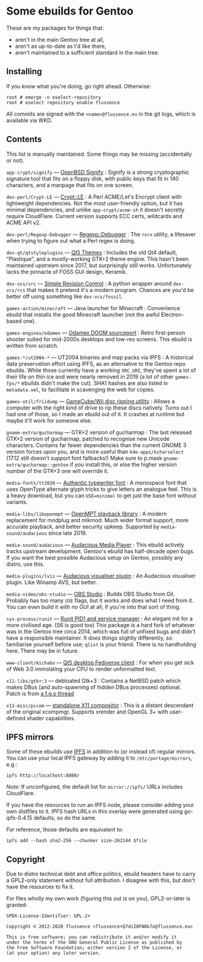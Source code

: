 Some ebuilds for Gentoo
=======================

These are my packages for things that:

* aren't in the main Gentoo tree at all,
* aren't as up-to-date as I'd like there,
* aren't maintained to a sufficient standard in the main tree.

Installing
----------
If you know what you're doing, go right ahead. Otherwise:

    root # emerge -n eselect-repository
    root # eselect repository enable flussence

All commits are signed with the `<name>@flussence.eu` in the git logs, which is available via WKD.

Contents
--------
This list is manually maintained. Some things may be missing (accidentally or not).

`app-crypt/signify` — [OpenBSD Signify](https://github.com/aperezdc/signify)
: Signify is a strong cryptographic signature tool that fits on a floppy disk,
  with public keys that fit in 140 characters, and a manpage that fits on one screen.

`dev-perl/Crypt-LE` — [Crypt::LE](https://metacpan.org/pod/Crypt::LE)
: A Perl ACME/Let's Encrypt client with lightweight dependencies.
  Not the most user-friendly option, but it has minimal dependencies,
  and unlike `app-crypt/acme-sh` it doesn't secretly require CloudFlare.
  Current version supports ECC certs, wildcards and ACME API v2.

`dev-perl/Regexp-Debugger` — [Regexp::Debugger](https://metacpan.org/pod/Regexp::Debugger)
: The `rxrx` utility, a lifesaver when trying to figure out what a Perl regex is doing.

`dev-qt/qtstyleplugins` — [Qt5 Themes](https://code.qt.io/cgit/qt/qtstyleplugins.git/)
: Includes the old Qt4 default, “Plastique”, and a mostly-working GTK+2 theme engine.
  This hasn't been maintained upstream since 2017, but surprisingly still works.
  Unfortunately lacks the pinnacle of FOSS GUI design, Keramik.

`dev-vcs/src` — [Simple Revision Control](https://gitlab.com/esr/src)
: A python wrapper around `dev-vcs/rcs` that makes it pretend it's a modern program.
  Chances are you'd be better off using something like `dev-vcs/fossil`.

`games-action/minecraft` — Java launcher for Minecraft
: Convenience ebuild that installs the good Minecraft launcher (not the awful Electron-based one).

`games-engines/odamex` — [Odamex DOOM sourceport](https://odamex.net)
: Retro first-person shooter suited for mid-2000s desktops and low-res screens.
  This ebuild is written from scratch.

`games-*/ut2004-*` — UT2004 binaries and map packs via IPFS
: A historical data preservation effort using IPFS, as an alternative to the Gentoo repo ebuilds.
  While those currently have a working `SRC_URI`, they've spent a lot of their life on thin ice
  and were nearly removed in 2019 (a lot of other `games-fps/*` ebuilds didn't make the cut).
  SHA1 hashes are also listed in `metadata.xml`, to facilitate in scavenging the web for copies.

`games-util/friidump` — [GameCube/Wii disc ripping utility](https://github.com/bradenmcd/friidump)
: Allows a computer with the right kind of drive to rip these discs natively.
  Turns out I had one of those, so I made an ebuild out of it.
  It crashes at runtime but maybe it'll work for someone else.

`gnome-extra/gucharmap` — GTK+2 version of gucharmap
: The last released GTK+2 version of gucharmap, patched to recognise new Unicode characters.
  Contains far fewer dependencies than the current GNOME 3 version forces upon you,
  and is more useful than `kde-apps/kcharselect` (17.12 still doesn't support font fallbacks!)
  Make sure to p.mask `gnome-extra/gucharmap::gentoo` if you install this,
  or else the higher version number of the GTK+3 one will override it.

`media-fonts/tt2020` — [Authentic typewriter font](https://fontlibrary.org/en/font/tt2020-base-style)
: A monospace font that uses OpenType alternate glyph tricks to give letters an analogue feel.
  This is a heavy download, but you can `USE=minimal` to get just the base font without variants.

`media-libs/libopenmpt` — [OpenMPT playback library](https://lib.openmpt.org)
: A modern replacement for modplug and mikmod.
  Much wider format support, more accurate playback, and better security upkeep.
  Supported by `media-sound/audacious` since late 2019.

`media-sound/audacious` — [Audacious Media Player](https://audacious-media-player.org/)
: This ebuild actively tracks upstream development. Gentoo's ebuild has half-decade open bugs.
  If you want the best possible Audacious setup on Gentoo, possibly any distro, use this.

`media-plugins/lvis` — [Audacious visualiser plugin](https://git.sr.ht/~kaniini/lvis)
: An Audacious visualiser plugin. Like Winamp AVS, but better.

`media-video/obs-studio` — [OBS Studio](https://github.com/jp9000/obs-studio)
: Builds OBS Studio from Git.
  Probably has too many `USE` flags, but it works and does what I need from it.
  You can even build it with no GUI at all, if you're into that sort of thing.

`sys-process/runit` — [Runit PID1 and service manager](http://smarden.org/runit/)
: An elegant init for a more civilised age. (S6 is good too)
  This package is a hard fork of whatever was in the Gentoo tree circa 2014,
  which was full of unfixed bugs and didn't have a responsible maintainer.
  It does things slightly differently, so familiarise yourself before use; `qlist` is your friend.
  There is no handholding here. There may be in future.

`www-client/michabo` — [Qt5 desktop Fediverse client](https://git.pleroma.social/kaniini/michabo)
: For when you get sick of Web 3.0 immolating your CPU to render unformatted text.

`x11-libs/gtk+:3` — debloated Gtk+3
: Contains a NetBSD patch which makes DBus (and auto-spawning of hidden DBus processes) optional.
  Patch is from [a f.g.o thread](https://forums.gentoo.org/viewtopic-p-8245612.html#8245612)

`x11-misc/picom` — [standalone X11 compositor](https://github.com/yshui/picom)
: This is a distant descendant of the original xcompmgr.
  Supports xrender and OpenGL 3+ with user-defined shader capabilities.

IPFS mirrors
------------
Some of these ebuilds use [IPFS](https://ipfs.io) in addition to (or instead of) regular mirrors.
You can use your local IPFS gateway by adding it to `/etc/portage/mirrors`, e.g.:

    ipfs http://localhost:8080/

*Note:* If unconfigured, the default list for `mirror://ipfs/` URLs includes CloudFlare.

If you have the resources to run an IPFS node, please consider adding your own distfiles to it.
IPFS hash URLs in this overlay were generated using go-ipfs-0.4.15 defaults, so do the same.

For reference, those defaults are equivalent to:

    ipfs add --hash sha2-256 --chunker size-262144 $file

Copyright
---------
Due to distro technical debt and office politics, ebuild headers have to carry a GPL2-only statement
without full attribution. I disagree with this, but don't have the resources to fix it.

For files wholly my own work (figuring this out is on you), GPL2-or-later is granted:

    SPDX-License-Identifier: GPL-2+

    Copyright © 2012-2020 flussence <flussence+Q7diI0FN8k7o@flussence.eu>

    This is free software; you can redistribute it and/or modify it
    under the terms of the GNU General Public License as published by
    the Free Software Foundation; either version 2 of the License, or
    (at your option) any later version.
